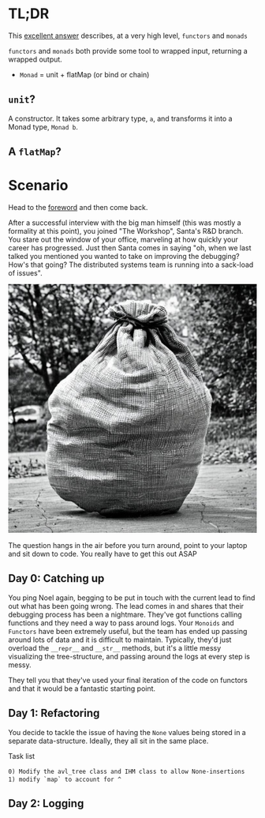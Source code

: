 # TL;DR

This [excellent answer](https://stackoverflow.com/a/56601178/3532564) describes, at a very high level, `functors`
and `monads`

`functors` and `monads` both provide some tool to wrapped input, returning a wrapped output.

- `Monad` = unit + flatMap (or bind or chain)

## `unit`? 

A constructor. It takes some arbitrary type, `a`, and transforms it into a Monad type, `Monad b`. 

## A `flatMap`?



# Scenario

Head to the [foreword](foreword.md) and then come back.

After a successful interview with the big man himself (this was mostly a formality at this point), you joined "The
Workshop", Santa's R&D branch. You stare out the window of your office, marveling at how quickly your career has
progressed. Just then Santa comes in saying "oh, when we last talked you mentioned you wanted to take on improving the
debugging? How's that going? The distributed systems team is running into a sack-load of issues".

![Sack of problems](../assets/big_sack_of_problems.jpg)

The question hangs in
the air before you turn around, point to your laptop and sit down to code. You really have to get this out ASAP

## Day 0: Catching up

You ping Noel again, begging to be put in touch with the current lead to find out what has been going wrong. The lead
comes in and shares
that their debugging process has been a nightmare. They've got functions calling functions and they need a way to pass
around logs. Your
`Monoids` and `Functors` have been extremely useful, but the team has ended up passing around lots of data and it is
difficult to maintain. Typically, they'd just overload the `__repr__` and `__str__` methods, but it's a little messy visualizing
the tree-structure, and passing around the logs at every step is messy.

They tell you that they've used your final iteration of the code on functors and that it would be a fantastic starting
point. 

## Day 1: Refactoring

You decide to tackle the issue of having the `None` values being stored in a separate data-structure. Ideally, they all sit in the same place.

Task list

```
0) Modify the avl_tree class and IHM class to allow None-insertions
1) modify `map` to account for ^
```

## Day 2: Logging

